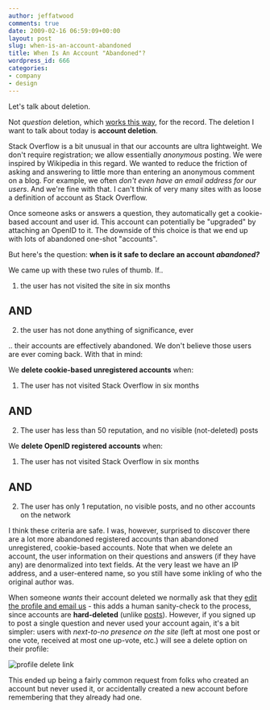 ```yaml
---
author: jeffatwood
comments: true
date: 2009-02-16 06:59:09+00:00
layout: post
slug: when-is-an-account-abandoned
title: When Is An Account "Abandoned"?
wordpress_id: 666
categories:
- company
- design
---
```


Let's talk about deletion.

Not _question_ deletion, which [works this way](http://blog.stackoverflow.com/2009/04/the-stack-overflow-question-lifecycle/), for the record. The deletion I want to talk about today is **account deletion**.

Stack Overflow is a bit unusual in that our accounts are ultra lightweight. We don't require registration; we allow essentially _anonymous_ posting. We were inspired by Wikipedia in this regard. We wanted to reduce the friction of asking and answering to little more than entering an anonymous comment on a blog. For example, we often _don't even have an email address for our users_. And we're fine with that. I can't think of very many sites with as loose a definition of account as Stack Overflow.

Once someone asks or answers a question, they automatically get a cookie-based account and user id. This account can potentially be "upgraded" by attaching an OpenID to it. The downside of this choice is that we end up with lots of abandoned one-shot "accounts".

But here's the question: **when is it safe to declare an account _abandoned?_**

We came up with these two rules of thumb. If..



	
  1. the user has not visited the site in six months


## AND




	
  2. the user has not done anything of significance, ever


.. their accounts are effectively abandoned. We don't believe those users are ever coming back. With that in mind:

We **delete cookie-based unregistered accounts** when:



	
  1. The user has not visited Stack Overflow in six months


## AND




	
  2. The user has less than 50 reputation, and no visible (not-deleted) posts


We **delete OpenID registered accounts** when:



	
  1. The user has not visited Stack Overflow in six months


## AND




	
  2. The user has only 1 reputation, no visible posts, and no other accounts on the network


I think these criteria are safe. I was, however, surprised to discover there are a lot more abandoned registered accounts than abandoned unregistered, cookie-based accounts. Note that when we delete an account, the user information on their questions and answers (if they have any) are denormalized into text fields. At the very least we have an IP address, and a user-entered name, so you still have some inkling of who the original author was.

When someone _wants_ their account deleted we normally ask that they [edit the profile and email us](http://meta.stackoverflow.com/questions/5999/can-i-delete-my-account) - this adds a human sanity-check to the process, since accounts are **hard-deleted** (unlike [posts](http://meta.stackoverflow.com/questions/5221/what-can-cause-a-post-to-be-deleted-and-what-does-that-actually-mean)). However, if you signed up to post a single question and never used your account again, it's a bit simpler: users with _next-to-no presence on the site_ (left at most one post or one vote, received at most one up-vote, etc.) will see a delete option on their profile:

![profile delete link](http://i.stack.imgur.com/dlqrE.png)

This ended up being a fairly common request from folks who created an account but never used it, or accidentally created a new account before remembering that they already had one.


